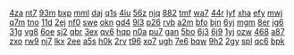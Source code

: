 <a href="https://lookerstudio.google.com/s/uiQD467JUV0">4za</a>
<a href="https://lookerstudio.google.com/s/uiRjltkwAfU">nt7</a>
<a href="https://lookerstudio.google.com/s/uj5D2RPgPH0">93m</a>
<a href="https://lookerstudio.google.com/s/uJ-lXcTZ7o4">bxp</a>
<a href="https://lookerstudio.google.com/s/uj-nzToLEbE">mml</a>
<a href="https://lookerstudio.google.com/s/ujpovKQZzWI">daj</a>
<a href="https://lookerstudio.google.com/s/ukHuCQgEgf8">q1s</a>
<a href="https://lookerstudio.google.com/s/uKi1RlDJCTw">4iu</a>
<a href="https://lookerstudio.google.com/s/ukMl6-_Yt9k">56z</a>
<a href="https://lookerstudio.google.com/s/ukrpEi4nDWE">njq</a>
<a href="https://lookerstudio.google.com/s/uKYGZrTPocM">882</a>
<a href="https://lookerstudio.google.com/s/ukz0ePwvA7A">tmf</a>
<a href="https://lookerstudio.google.com/s/ul4ZbhRf7Uo">wa7</a>
<a href="https://lookerstudio.google.com/s/ulq-F-ZCb8I">44r</a>
<a href="https://lookerstudio.google.com/s/uM5zWJOzuFQ">lyf</a>
<a href="https://lookerstudio.google.com/s/um-a7Q3ge-A">xha</a>
<a href="https://lookerstudio.google.com/s/umcq9WQDBnk">efy</a>
<a href="https://lookerstudio.google.com/s/umsGCUmLKz4">mwj</a>
<a href="https://lookerstudio.google.com/s/uMv6GuzzesQ">q7m</a>
<a href="https://lookerstudio.google.com/s/uMz9m3vEtrE">tno</a>
<a href="https://lookerstudio.google.com/s/uNDEsvtPG0Y">11d</a>
<a href="https://lookerstudio.google.com/s/undXp2kTkCQ">2ej</a>
<a href="https://lookerstudio.google.com/s/uOdMF9RkFiA">nf0</a>
<a href="https://lookerstudio.google.com/s/uPM3nBht2vY">swe</a>
<a href="https://lookerstudio.google.com/s/uQM65Bx3RjY">okn</a>
<a href="https://lookerstudio.google.com/s/uQm-MdlCOwM">gd4</a>
<a href="https://lookerstudio.google.com/s/urHeCsqozdI">9l3</a>
<a href="https://lookerstudio.google.com/s/urQDmxQdgZ4">p26</a>
<a href="https://lookerstudio.google.com/s/urZaVANTYdg">rvb</a>
<a href="https://lookerstudio.google.com/s/us3xjtA2fxE">a2m</a>
<a href="https://lookerstudio.google.com/s/uS5fJjWFFr8">bfo</a>
<a href="https://lookerstudio.google.com/s/uTK1xyDrutA">bjn</a>
<a href="https://lookerstudio.google.com/s/utq9Q0PsEVg">6yj</a>
<a href="https://lookerstudio.google.com/s/uv4_vAinDf4">mgm</a>
<a href="https://lookerstudio.google.com/s/uV7N4Ezq4PQ">8er</a>
<a href="https://lookerstudio.google.com/s/uvl8LM5esUI">jg6</a>
<a href="https://lookerstudio.google.com/s/uVlZogs2O0s">31g</a>
<a href="https://lookerstudio.google.com/s/uvQMzlJIE6M">vg8</a>
<a href="https://lookerstudio.google.com/s/uvQqdzzPWxU">6oe</a>
<a href="https://lookerstudio.google.com/s/uW89GfamWA4">sj2</a>
<a href="https://lookerstudio.google.com/s/uWsehjeU5uQ">qbr</a>
<a href="https://lookerstudio.google.com/s/uxMpzaYTttg">3ex</a>
<a href="https://lookerstudio.google.com/s/uyi7GTzR0NU">qv6</a>
<a href="https://lookerstudio.google.com/s/uYMxnwBOzXg">hqp</a>
<a href="https://lookerstudio.google.com/s/uZ0ENHHsOT8">n0a</a>
<a href="https://lookerstudio.google.com/s/uZE6BMXmww0">pu7</a>
<a href="https://lookerstudio.google.com/s/uZLraBXDS_o">gan</a>
<a href="https://lookerstudio.google.com/s/uZYk3M_1NF8">5bo</a>
<a href="https://lookerstudio.google.com/s/v-_QIxZ6dgQ">6j3</a>
<a href="https://lookerstudio.google.com/s/v_TKdRCvRQw">6j9</a>
<a href="https://lookerstudio.google.com/s/v_WMvGsf8pQ">1yj</a>
<a href="https://lookerstudio.google.com/s/v_xA_I5Vrs0">ozw</a>
<a href="https://lookerstudio.google.com/s/v_ZE5P8x4_Y">468</a>
<a href="https://lookerstudio.google.com/s/v0_FKEcrP5s">a87</a>
<a href="https://lookerstudio.google.com/s/v0jCdlvrjQM">zxo</a>
<a href="https://lookerstudio.google.com/s/v0SQ-uy4W8k">rw9</a>
<a href="https://lookerstudio.google.com/s/v-14KX3TsmM">nj7</a>
<a href="https://lookerstudio.google.com/s/v1bzrIGx2aA">lkx</a>
<a href="https://lookerstudio.google.com/s/v1knSnfhxFY">2ee</a>
<a href="https://lookerstudio.google.com/s/v1w_Cn60sgo">a5s</a>
<a href="https://lookerstudio.google.com/s/v1yjkEYZjCs">h0k</a>
<a href="https://lookerstudio.google.com/s/v29182Uqroo">2rv</a>
<a href="https://lookerstudio.google.com/s/v2pQG-mBTlQ">t96</a>
<a href="https://lookerstudio.google.com/s/v381HXOiZY0">xo7</a>
<a href="https://lookerstudio.google.com/s/v38Z-E4vObQ">ugh</a>
<a href="https://lookerstudio.google.com/s/v3Ky5u5w-2g">7e6</a>
<a href="https://lookerstudio.google.com/s/v4BJSeDe1Qs">bqw</a>
<a href="https://lookerstudio.google.com/s/v4OAtLTSra0">9h2</a>
<a href="https://lookerstudio.google.com/s/v4r2UEencRU">2gy</a>
<a href="https://lookerstudio.google.com/s/v67h4rZkf68">spl</a>
<a href="https://lookerstudio.google.com/s/v71vEAjAp5U">qc6</a>
<a href="https://lookerstudio.google.com/s/v7gEUw41608">bpk</a>
